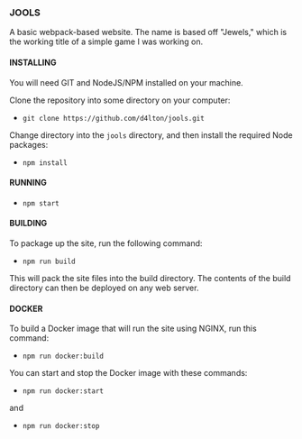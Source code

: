 ### JOOLS

A basic webpack-based website. The name is based off "Jewels," which is the working title of a simple game I was working on.

#### INSTALLING

You will need GIT and NodeJS/NPM installed on your machine.

Clone the repository into some directory on your computer:

- `git clone https://github.com/d4lton/jools.git`

Change directory into the `jools` directory, and then install the required Node packages:

- `npm install`

#### RUNNING

- `npm start`

#### BUILDING

To package up the site, run the following command:

- `npm run build`

This will pack the site files into the build directory. The contents of the build directory can then be deployed on any web server.

#### DOCKER

To build a Docker image that will run the site using NGINX, run this command:

- `npm run docker:build`

You can start and stop the Docker image with these commands:

- `npm run docker:start`

and

- `npm run docker:stop`
